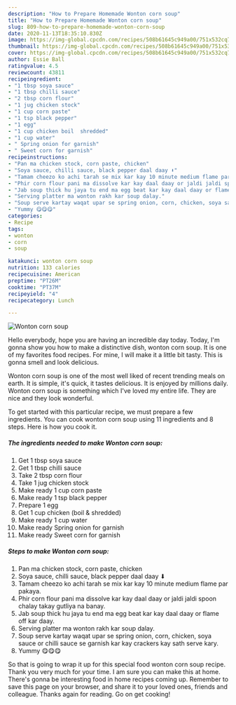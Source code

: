 ```yaml
---
description: "How to Prepare Homemade Wonton corn soup"
title: "How to Prepare Homemade Wonton corn soup"
slug: 809-how-to-prepare-homemade-wonton-corn-soup
date: 2020-11-13T18:35:10.830Z
image: https://img-global.cpcdn.com/recipes/508b61645c949a00/751x532cq70/wonton-corn-soup-recipe-main-photo.jpg
thumbnail: https://img-global.cpcdn.com/recipes/508b61645c949a00/751x532cq70/wonton-corn-soup-recipe-main-photo.jpg
cover: https://img-global.cpcdn.com/recipes/508b61645c949a00/751x532cq70/wonton-corn-soup-recipe-main-photo.jpg
author: Essie Ball
ratingvalue: 4.5
reviewcount: 43811
recipeingredient:
- "1 tbsp soya sauce"
- "1 tbsp chilli sauce"
- "2 tbsp corn flour"
- "1 jug chicken stock"
- "1 cup corn paste"
- "1 tsp black pepper"
- "1 egg"
- "1 cup chicken boil  shredded"
- "1 cup water"
- " Spring onion for garnish"
- " Sweet corn for garnish"
recipeinstructions:
- "Pan ma chicken stock, corn paste, chicken"
- "Soya sauce, chilli sauce, black pepper daal daay ⬇"
- "Tamam cheezo ko achi tarah se mix kar kay 10 minute medium flame par pakaya."
- "Phir corn flour pani ma dissolve kar kay daal daay or jaldi jaldi spoon chalay takay gutliya na banay."
- "Jab soup thick hu jaya tu end ma egg beat kar kay daal daay or flame off kar daay."
- "Serving platter ma wonton rakh kar soup dalay."
- "Soup serve kartay waqat upar se spring onion, corn, chicken, soya sauce or chilli sauce se garnish kar kay crackers kay sath serve kary."
- "Yummy 😋😋😋"
categories:
- Recipe
tags:
- wonton
- corn
- soup

katakunci: wonton corn soup 
nutrition: 133 calories
recipecuisine: American
preptime: "PT26M"
cooktime: "PT37M"
recipeyield: "4"
recipecategory: Lunch

---
```



![Wonton corn soup](https://img-global.cpcdn.com/recipes/508b61645c949a00/751x532cq70/wonton-corn-soup-recipe-main-photo.jpg)

Hello everybody, hope you are having an incredible day today. Today, I'm gonna show you how to make a distinctive dish, wonton corn soup. It is one of my favorites food recipes. For mine, I will make it a little bit tasty. This is gonna smell and look delicious.

Wonton corn soup is one of the most well liked of recent trending meals on earth. It is simple, it's quick, it tastes delicious. It is enjoyed by millions daily. Wonton corn soup is something which I've loved my entire life. They are nice and they look wonderful.




To get started with this particular recipe, we must prepare a few ingredients. You can cook wonton corn soup using 11 ingredients and 8 steps. Here is how you cook it.

<!--inarticleads1-->

##### The ingredients needed to make Wonton corn soup:

1. Get 1 tbsp soya sauce
1. Get 1 tbsp chilli sauce
1. Take 2 tbsp corn flour
1. Take 1 jug chicken stock
1. Make ready 1 cup corn paste
1. Make ready 1 tsp black pepper
1. Prepare 1 egg
1. Get 1 cup chicken (boil &amp; shredded)
1. Make ready 1 cup water
1. Make ready  Spring onion for garnish
1. Make ready  Sweet corn for garnish




<!--inarticleads2-->

##### Steps to make Wonton corn soup:

1. Pan ma chicken stock, corn paste, chicken
1. Soya sauce, chilli sauce, black pepper daal daay ⬇
1. Tamam cheezo ko achi tarah se mix kar kay 10 minute medium flame par pakaya.
1. Phir corn flour pani ma dissolve kar kay daal daay or jaldi jaldi spoon chalay takay gutliya na banay.
1. Jab soup thick hu jaya tu end ma egg beat kar kay daal daay or flame off kar daay.
1. Serving platter ma wonton rakh kar soup dalay.
1. Soup serve kartay waqat upar se spring onion, corn, chicken, soya sauce or chilli sauce se garnish kar kay crackers kay sath serve kary.
1. Yummy 😋😋😋




So that is going to wrap it up for this special food wonton corn soup recipe. Thank you very much for your time. I am sure you can make this at home. There's gonna be interesting food in home recipes coming up. Remember to save this page on your browser, and share it to your loved ones, friends and colleague. Thanks again for reading. Go on get cooking!
